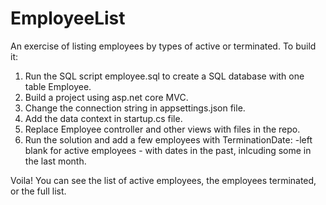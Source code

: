 # EmployeeList
An exercise of listing employees by types of active or terminated.
To build it:
1. Run the SQL script employee.sql to create a SQL database with one table Employee. 
2. Build a project using asp.net core MVC.  
3. Change the connection string in appsettings.json file.
4. Add the data context in startup.cs file.
5. Replace Employee controller and other views with files in the repo. 
6. Run the solution and add a few employees with TerminationDate: -left blank for active employees - with dates in the past, inlcuding some in the last month. 

Voila! You can see the list of active employees, the employees terminated, or the full list.

